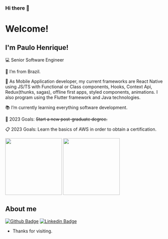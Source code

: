 ### Hi there 👋
# Welcome!

## I'm Paulo Henrique!

:computer: Senior Software Engineer

:house_with_garden: I’m from Brazil.

📳 As Mobile Application developer, my current frameworks are React Native using JS/TS with Functional or Class components, Hooks, Context Api, Redux(thunks, sagas), offline first apps, styled components, animations. I also program using the Flutter framework and Java technologies.

:books: I’m currently learning everything software development.

:rocket: 2023 Goals: <s>Start a new post-graduate degree.</s>

:clipboard: 2023 Goals: Learn the basics of AWS in order to obtain a certification.

<div>
  
<img height="180em" src="https://github-readme-stats.vercel.app/api?username=paulohbraga&show_icons=true&theme=algolia&include_all_commits=true&count_private=true"/>
<img height="180em" src="https://github-readme-stats.vercel.app/api/top-langs/?username=paulohbraga&hide=java,dart&layout=compact&langs_count=7&theme=algolia"/>
</div>


## About me

[![Github Badge](https://img.shields.io/badge/-Github-000?style=flat-square&logo=Github&logoColor=white&link=https://github.com/paulohbraga)](https://github.com/paulohbraga)
[![Linkedin Badge](https://img.shields.io/badge/-LinkedIn-blue?style=flat-square&logo=Linkedin&logoColor=white&link=https://br.linkedin.com/in/paulohbragap)](https://br.linkedin.com/in/paulohbragap)



- Thanks for visiting.
